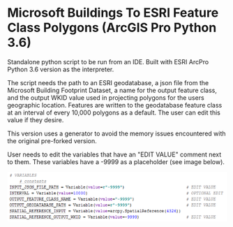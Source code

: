 # Microsoft Buildings To ESRI Feature Class Polygons (ArcGIS Pro Python 3.6)

Standalone python script to be run from an IDE. Built with ESRI ArcPro Python 3.6 version as the interpreter.

The script needs the path to an ESRI geodatabase, a json file from the Microsoft Building Footprint 
Dataset, a name for the output feature class, and the output WKID value used in projecting polygons for the users
geographic location. Features are written to the geodatabase feature class at an interval of every 10,000 polygons
as a default. The user can edit this value if they desire.

This version uses a generator to avoid the memory issues encountered with the original pre-forked version.

User needs to edit the variables that have an "EDIT VALUE" comment next to them. These variables have a -9999 as a 
placeholder (see image below). 

![Where to edit the script.](https://github.com/CJuice/MicrosoftBuildingsToFeatureclass/blob/master/WhereToEdit.PNG)